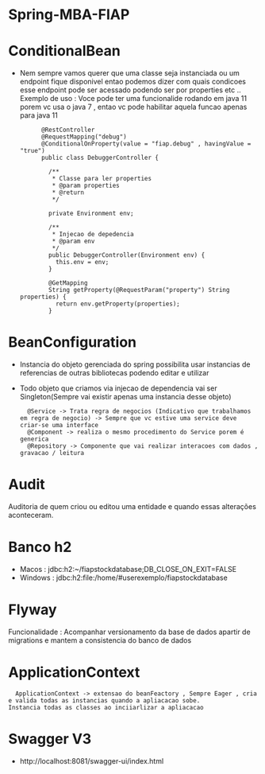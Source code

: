 # Spring-MBA-FIAP


# ConditionalBean

  - Nem sempre vamos querer que uma classe seja instanciada ou um endpoint fique disponivel entao podemos dizer com quais condicoes
  esse endpoint pode ser acessado podendo ser por properties etc ..
    Exemplo de uso : Voce pode ter uma funcionalide rodando em java 11 porem vc usa o java 7 , entao vc pode habilitar aquela funcao apenas para java 11

              @RestController
              @RequestMapping("debug")
              @ConditionalOnProperty(value = "fiap.debug" , havingValue = "true")
              public class DebuggerController {

                /**
                 * Classe para ler properties
                 * @param properties
                 * @return
                 */

                private Environment env;

                /**
                 * Injecao de depedencia
                 * @param env
                 */
                public DebuggerController(Environment env) {
                  this.env = env;
                }

                @GetMapping
                String getProperty(@RequestParam("property") String properties) {
                  return env.getProperty(properties);
                }
                
                
# BeanConfiguration  
  - Instancia do objeto gerenciada do spring possibilita usar instancias de referencias de outras bibliotecas podendo editar e utilizar
  - Todo objeto que criamos via injecao de dependencia vai ser Singleton(Sempre vai existir apenas uma instancia desse objeto)
  
          @Service -> Trata regra de negocios (Indicativo que trabalhamos em regra de negocio) -> Sempre que vc estive uma service deve criar-se uma interface
          @Component -> realiza o mesmo procedimento do Service porem é generica
          @Repository -> Componente que vai realizar interacoes com dados , gravacao / leitura
          
# Audit
  Auditoria de quem criou ou editou uma entidade e quando essas alterações aconteceram.
  
# Banco h2
  - Macos : jdbc:h2:~/fiapstockdatabase;DB_CLOSE_ON_EXIT=FALSE
  - Windows : jdbc:h2:file:/home/#userexemplo/fiapstockdatabase
  
# Flyway

  Funcionalidade : Acompanhar versionamento da base de dados apartir de migrations e mantem a consistencia do banco de dados
 
# ApplicationContext

      ApplicationContext -> extensao do beanFeactory , Sempre Eager , cria e valida todas as instancias quando a apliacacao sobe.
    Instancia todas as classes ao inciiarlizar a apliacacao

# Swagger V3
 - http://localhost:8081/swagger-ui/index.html
 
 
